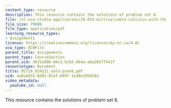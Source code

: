 ```yaml
---
content_type: resource
description: This resource contains the solutions of problem set 6.
file: /ol-ocw-studio-app/courses/18-024-multivariable-calculus-with-theory-spring-2011/4a0a40350d02014f699f1e40e3959283_MIT18_024S11_soln-pset6.pdf
file_size: 79806
file_type: application/pdf
learning_resource_types:
- Assignments
license: https://creativecommons.org/licenses/by-nc-sa/4.0/
ocw_type: OCWFile
parent_title: Assignments
parent_type: CourseSection
parent_uid: 3631a006-d0c5-bcb5-684a-a6a205ff441f
resourcetype: Document
title: MIT18_024S11_soln-pset6.pdf
uid: 4a0a4035-0d02-014f-699f-1e40e3959283
video_metadata:
  youtube_id: null
---
```

This resource contains the solutions of problem set 6.